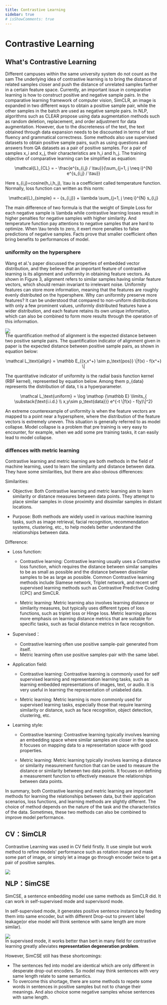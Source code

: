 ```yaml
---
title: Contrastive Learning
sidebar: true
# isShowComments: true
---
```

# Contrastive Learning
<ClientOnly>
<title-pv/>
</ClientOnly>

## What's Contrastive Learning

Different campuses within the same university system do not count as the sam The underlying idea of contrastive learning is to bring the distance of related samples closer and push the distance of unrelated samples farther in a certain feature space. Currently, an important issue in comparative learning is how to construct positive and negative sample pairs. In the comparative learning framework of computer vision, SimCLR, an image is expanded in two different ways to obtain a positive sample pair, while the other samples in the batch are used as negative sample pairs. In NLP, algorithms such as CLEAR propose using data augmentation methods such as random deletion, replacement, and order adjustment for data augmentation. However, due to the discreteness of the text, the text obtained through data expansion needs to be discounted in terms of text fluency and grammatical correctness. Some methods also use supervised datasets to obtain positive sample pairs, such as using questions and answers from QA datasets as a pair of positive samples. For a pair of samples <smalltex>x_i</smalltex> and <smalltex>x_j</smalltex>, their characteristics are <smalltex>h_i</smalltex> and <smalltex>h_j</smalltex>. The training objective of comparative learning can be simplified as equation:

<div style="text-align: center;"><tex>
\mathcal{L}_{CL} = - \frac{e^{s_{i,j} / \tau}}{\sum_{j=1, j \neq i}^{N} e^{s_{i,j} / \tau}}
</tex></div>

Here <smalltex>s_{i,j}=cosine(h_i,h_j)</smalltex>, <smalltex>\tau</smalltex> is a coefficient called temperature function. Normally, loss function can written as this norm:

<div style="text-align: center;"><tex>
\mathcal{L}_{simple} = - {s_{i,j}} + \lambda \sum_{j=1, j \neq i}^{N} s_{i,j}
</tex></div>

The main difference of two formula is that the weight of Simple Loss for each negative sample is <smalltex>\lambda</smalltex> while contrastive learning losses result in higher penalties for negative samples with higher similarity. And temperature function pay attentions to negative samples that are hard to optimize. When <smalltex>\tau</smalltex> tends to zero, it exert more penalties to false predictions of negative samples. Facts prove that smaller coefficient often bring benefits to performances of model.

### uniformity on the hypersphere

Wang et al.'s paper discussed the properties of embedded vector distribution, and they believe that an important feature of contrastive learning is its alignment and uniformity in obtaining feature vectors. As shown in Figure 3, alignment refers to similar samples having similar feature vectors, which should remain invariant to irrelevant noise. Uniformity features can store more information, meaning that the features are roughly evenly distributed on the hypersphere. Why can uniformity preserve more features? It can be understood that compared to non-uniform distributions with only a few prominent values, uniformly distributed features have a wider distribution, and each feature retains its own unique information, which can also be combined to form more results through the operation of this information.

<img src="/img/uniform.png" style="margin-bottom: -20px;">

The quantification method of alignment is the expected distance between two positive sample pairs. The quantification indicator of alignment given in paper is the expected distance between positive sample pairs, as shown in equation below:

<div style="text-align: center;"><tex>
\mathcal L_\text{align} = \mathbb E_{(x,x^+) \sim p_\text{pos}} \|f(x) - f(x^+) \| 
</tex></div>

The quantitative indicator of uniformity is the radial basis function kernel (RBF kernel), represented by equation below. Among them <smalltex>p_{data}</smalltex> represents the distribution of data, <smalltex>t</smalltex> is a hyperparameter.

<div style="text-align: center;"><tex>
\mathcal L_\text{uniform} = \log \mathop {\mathbb E} \limits_{ \substack{\text{i.i.d.} \\ x,y\sim p_\text{data}}} e^{-t \|f(x) - f(y)\|^2} 
</tex></div>


An extreme counterexample of uniformity is when the feature vectors are mapped to a point near a hypersphere, where the distribution of the feature vectors is extremely uneven. This situation is generally referred to as model collapse. Model collapse is a problem that pre training is very easy to encounter, for example, when we add some pre training tasks, it can easily lead to model collapse.

### diffences with metric learning 

Contrastive learning and metric learning are both methods in the field of machine learning, used to learn the similarity and distance between data. They have some similarities, but there are also obvious differences:

Similarities:

* Objective: Both Contrastive learning and metric learning aim to learn similarity or distance measures between data points. They attempt to place similar samples in close proximity and dissimilar samples in distant locations.

* Purpose: Both methods are widely used in various machine learning tasks, such as image retrieval, facial recognition, recommendation systems, clustering, etc., to help models better understand the relationships between data.

Difference:

* Loss function:
    * Contrastive learning: Contrastive learning usually uses a Contrastive loss function, which requires the distance between similar samples to be as small as possible and the distance between dissimilar samples to be as large as possible. Common Contrastive learning methods include Siamese network, Triplet network, and recent self supervised learning methods such as Contrastive Predictive Coding (CPC) and SimCLR.

    * Metric learning: Metric learning also involves learning distance or similarity measures, but typically uses different types of loss functions, such as triplet loss or Hinge loss. Metric learning places more emphasis on learning distance metrics that are suitable for specific tasks, such as facial distance metrics in face recognition.

* Supervised：
    * Contrastive learning often use positive sample-pair generated from itself.
    * Metric learning often use positive samples-pair with the same label.

* Application field:
    * Contrastive learning: Contrastive learning is commonly used for self supervised learning and representation learning tasks, such as learning embedded representations of images, text, or audio. It is very useful in learning the representation of unlabeled data.

    * Metric learning: Metric learning is more commonly used for supervised learning tasks, especially those that require learning similarity or distance, such as face recognition, object detection, clustering, etc.

* Learning style:
    * Contrastive learning: Contrastive learning typically involves learning an embedding space where similar samples are closer in the space. It focuses on mapping data to a representation space with good properties.

    * Metric learning: Metric learning typically involves learning a distance or similarity measurement function that can be used to measure the distance or similarity between two data points. It focuses on defining a measurement function to effectively measure the relationships between data points.

In summary, both Contrastive learning and metric learning are important methods for learning the relationships between data, but their application scenarios, loss functions, and learning methods are slightly different. The choice of method depends on the nature of the task and the characteristics of the data. Sometimes, these two methods can also be combined to improve model performance.

## CV：SimCLR

Contrastive Learning was used in CV field firstly. It use simple but work method to refine models' performance such as rotation image and mask some part of image, or simply let a image go through encoder twice to get a pair of positive samples. 

<img src="/img/contrastive.gif" style="margin-bottom: -20px;">

## NLP：SimCSE

SimCSE, a sentence embedding model use same methods as SimCLR did. It can work in self-supervised mode and supervisord mode.

In self-supervised mode, it generates positive sentence instance by feeding them into same encoder, but with different Drop-out to prevent label leakage(or else model will think sentence with same length are more similar).

<img src="/img/simcse.png" style="margin-bottom: -20px;">

In supervised mode, it works better than bert in many field for contrastive learning greatly alleviates **representation degeneration problem**.

However, SimCSE still has these shortcomings:
* The sentences fed into model are identical which are only different in desperate drop-out encoders. So model may think sentences with very same length relate to same semantics.  
* To overcome this shortage, there are some methods to repete some words in sentences in positive samples but not to change their meanings. And also choice some negative samples whose sentences with same length.

<ClientOnly>
  <leave/>
</ClientOnly/>